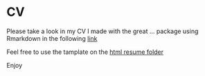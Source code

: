 # CV

Please take a look in my CV I made with the great ... package using Rmarkdown in the following [link](https://rawcdn.githack.com/elior631/CV/bc2b04ca312c299468a2d09658bd01e54e95744f/HTML%20resume/html-resume.html)

Feel free to use the tamplate on the [html resume folder](https://github.com/elior631/CV/tree/master/HTML%20resume)

Enjoy

